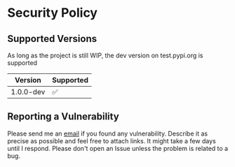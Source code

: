 # Security Policy

## Supported Versions

As long as the project is still WIP, the dev version on test.pypi.org is supported

| Version     | Supported          |
| ----------- | ------------------ |
| 1.0.0-dev   | :white_check_mark: |

## Reporting a Vulnerability

Please send me an [email](mailto:security@oesterle.io) if you found any vulnerability.
Describe it as precise as possible and feel free to attach links.
It might take a few days until I respond. Please don't open an Issue unless the problem is related to a bug.
